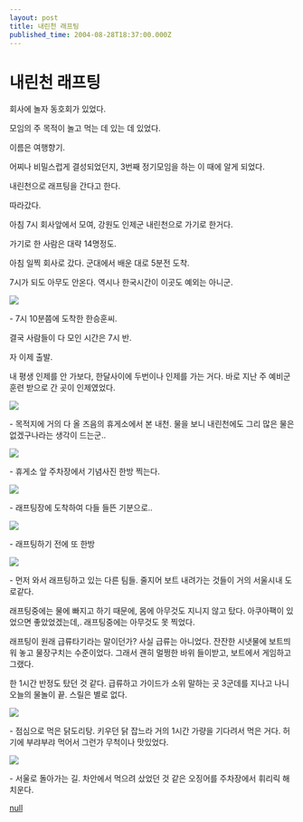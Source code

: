 ```yaml
---
layout: post
title: 내린천 래프팅
published_time: 2004-08-28T18:37:00.000Z
---
```


# 내린천 래프팅


회사에 놀자 동호회가 있었다.

모임의 주 목적이 놀고 먹는 데 있는 데 있었다.

이름은 여행향기.

어찌나 비밀스럽게 결성되었던지, 3번째 정기모임을 하는 이 때에 알게 되었다.

내린천으로 래프팅을 간다고 한다.

따라갔다.

아침 7시 회사앞에서 모여, 강원도 인제군 내린천으로 가기로 한거다.

가기로 한 사람은 대략 14명정도.

아침 일찍 회사로 갔다. 군대에서 배운 대로 5분전 도착.

7시가 되도 아무도 안온다. 역시나 한국시간이 이곳도 예외는 아니군.

![](../pds/200902/04/80/a0109780_498979141fc2a.jpg)

\- 7시 10분쯤에 도착한 한승훈씨.

결국 사람들이 다 모인 시간은 7시 반.

자 이제 출발.

내 평생 인제를 안 가보다, 한달사이에 두번이나 인제를 가는 거다. 바로 지난 주 예비군 훈련 받으로 간 곳이 인제였었다.

![](../pds/200902/04/80/a0109780_498979143237f.jpg)

\- 목적지에 거의 다 올 즈음의 휴게소에서 본 내천. 물을 보니 내린천에도 그리 많은 물은 없겠구나라는 생각이 드는군..

![](../pds/200902/04/80/a0109780_4989791447db7.jpg)

\- 휴게소 앞 주차장에서 기념사진 한방 찍는다.

![](../pds/200902/04/80/a0109780_4989791468ea1.jpg)

\- 래프팅장에 도착하여 다들 들뜬 기분으로..

![](../pds/200902/04/80/a0109780_498979147e8c7.jpg)

\- 래프팅하기 전에 또 한방

![](../pds/200902/04/80/a0109780_4989791497e93.jpg)

\- 먼저 와서 래프팅하고 있는 다른 팀들. 줄지어 보트 내려가는 것들이 거의 서울시내 도로같다.

래프팅중에는 물에 빠지고 하기 때문에, 몸에 아무것도 지니지 않고 탔다. 아쿠아팩이 있었으면 좋았었겠는데,. 래프팅중에는 아무것도 못 찍었다.

래프팅이 원래 급류타기라는 말이던가? 사실 급류는 아니었다. 잔잔한 시냇물에 보트띄워 놓고 물장구치는 수준이었다. 그래서 괜히 멀쩡한 바위 들이받고, 보트에서 게임하고 그랬다.

한 1시간 반정도 탔던 것 같다. 급류하고 가이드가 소위 말하는 곳 3군데를 지나고 나니 오늘의 물놀이 끝. 스릴은 별로 없다.

![](../pds/200902/04/80/a0109780_49897914aa1af.jpg)

\- 점심으로 먹은 닭도리탕. 키우던 닭 잡느라 거의 1시간 가량을 기다려서 먹은 거다. 허기에 부랴부랴 먹어서 그런가 무척이나 맛있었다.

![](../pds/200902/04/80/a0109780_49897914bc880.jpg)

\- 서울로 돌아가는 길. 차안에서 먹으려 샀었던 것 같은 오징어를 주차장에서 휘리릭 해치운다.

[null](../6166855.html#6166855_1)

